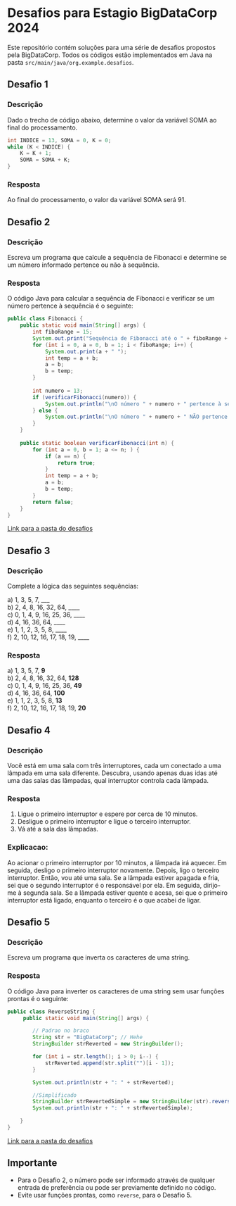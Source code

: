 # Desafios para Estagio BigDataCorp 2024

Este repositório contém soluções para uma série de desafios propostos pela BigDataCorp. Todos os códigos estão implementados em Java na pasta `src/main/java/org.example.desafios`.

## Desafio 1

### Descrição
Dado o trecho de código abaixo, determine o valor da variável SOMA ao final do processamento.

```java
int INDICE = 13, SOMA = 0, K = 0;
while (K < INDICE) {
    K = K + 1;
    SOMA = SOMA + K;
}
```

### Resposta
Ao final do processamento, o valor da variável SOMA será 91.

## Desafio 2

### Descrição
Escreva um programa que calcule a sequência de Fibonacci e determine se um número informado pertence ou não à sequência.

### Resposta
O código Java para calcular a sequência de Fibonacci e verificar se um número pertence à sequência é o seguinte:

```java
public class Fibonacci {
    public static void main(String[] args) {
        int fiboRange = 15;
        System.out.print("Sequência de Fibonacci até o " + fiboRange + "º termo: ");
        for (int i = 0, a = 0, b = 1; i < fiboRange; i++) {
            System.out.print(a + " ");
            int temp = a + b;
            a = b;
            b = temp;
        }
        
        int numero = 13; 
        if (verificarFibonacci(numero)) {
            System.out.println("\nO número " + numero + " pertence à sequência de Fibonacci.");
        } else {
            System.out.println("\nO número " + numero + " NÃO pertence à sequência de Fibonacci.");
        }
    }
    
    public static boolean verificarFibonacci(int n) {
        for (int a = 0, b = 1; a <= n; ) {
            if (a == n) {
                return true;
            }
            int temp = a + b;
            a = b;
            b = temp;
        }
        return false;
    }
}
```
[Link para a pasta do desafios](estagio_ribeirao_2024/src/main/java/org/example/desafios/Fibonacci.java)



## Desafio 3

### Descrição
Complete a lógica das seguintes sequências:

a) 1, 3, 5, 7, ___  
b) 2, 4, 8, 16, 32, 64, ____  
c) 0, 1, 4, 9, 16, 25, 36, ____  
d) 4, 16, 36, 64, ____  
e) 1, 1, 2, 3, 5, 8, ____  
f) 2, 10, 12, 16, 17, 18, 19, ____

### Resposta
a) 1, 3, 5, 7, **9**  
b) 2, 4, 8, 16, 32, 64, **128**  
c) 0, 1, 4, 9, 16, 25, 36, **49**  
d) 4, 16, 36, 64, **100**  
e) 1, 1, 2, 3, 5, 8, **13**  
f) 2, 10, 12, 16, 17, 18, 19, **20**

## Desafio 4

### Descrição
Você está em uma sala com três interruptores, cada um conectado a uma lâmpada em uma sala diferente. Descubra, usando apenas duas idas até uma das salas das lâmpadas, qual interruptor controla cada lâmpada.

### Resposta
1. Ligue o primeiro interruptor e espere por cerca de 10 minutos.
2. Desligue o primeiro interruptor e ligue o terceiro interruptor.
3. Vá até a sala das lâmpadas.

### Explicacao:
Ao acionar o primeiro interruptor por 10 minutos, a lâmpada irá aquecer. Em seguida, desligo o primeiro interruptor novamente. Depois, ligo o terceiro interruptor. Então, vou até uma sala. Se a lâmpada estiver apagada e fria, sei que o segundo interruptor é o responsável por ela. Em seguida, dirijo-me à segunda sala. Se a lâmpada estiver quente e acesa, sei que o primeiro interruptor está ligado, enquanto o terceiro é o que acabei de ligar.

## Desafio 5

### Descrição
Escreva um programa que inverta os caracteres de uma string.

### Resposta
O código Java para inverter os caracteres de uma string sem usar funções prontas é o seguinte:

```java
public class ReverseString {
     public static void main(String[] args) {

        // Padrao no braco
        String str = "BigDataCorp"; // Hehe
        StringBuilder strReverted = new StringBuilder();

        for (int i = str.length(); i > 0; i--) {
            strReverted.append(str.split("")[i - 1]);
        }

        System.out.println(str + ": " + strReverted);

        //Simplificado
        StringBuilder strRevertedSimple = new StringBuilder(str).reverse();
        System.out.println(str + ": " + strRevertedSimple);

    }
}
```
[Link para a pasta do desafios](estagio_ribeirao_2024/src/main/java/org/example/desafios/StringRevert.java)

## Importante

- Para o Desafio 2, o número pode ser informado através de qualquer entrada de preferência ou pode ser previamente definido no código.
- Evite usar funções prontas, como `reverse`, para o Desafio 5.
